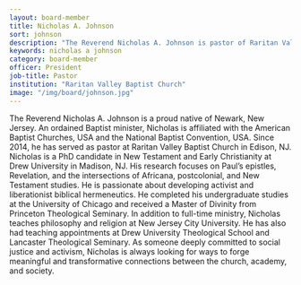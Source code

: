 ```yaml
---
layout: board-member
title: Nicholas A. Johnson
sort: johnson
description: "The Reverend Nicholas A. Johnson is pastor of Raritan Valley Baptist Church in Edison, NJ. He also teaches in the Philosophy and Religion department at New Jersey City University in Jersey City, NJ."
keywords: nicholas a johnson
category: board-member
officer: President
job-title: Pastor
institution: "Raritan Valley Baptist Church"
image: "/img/board/johnson.jpg"
---
```

The Reverend Nicholas A. Johnson is a proud native of Newark, New
Jersey. An ordained Baptist minister, Nicholas is affiliated with the
American Baptist Churches, USA and the National Baptist Convention, USA.
Since 2014, he has served as pastor at Raritan Valley Baptist Church in
Edison, NJ. Nicholas is a PhD candidate in New Testament and Early
Christianity at Drew University in Madison, NJ. His research focuses on
Paul’s epistles, Revelation, and the intersections of Africana,
postcolonial, and New Testament studies. He is passionate about
developing activist and liberationist biblical hermeneutics. He
completed his undergraduate studies at the University of Chicago and
received a Master of Divinity from Princeton Theological Seminary. In
addition to full-time ministry, Nicholas teaches philosophy and religion
at New Jersey City University. He has also had teaching appointments at
Drew University Theological School and Lancaster Theological Seminary.
As someone deeply committed to social justice and activism, Nicholas is
always looking for ways to forge meaningful and transformative
connections between the church, academy, and society.
